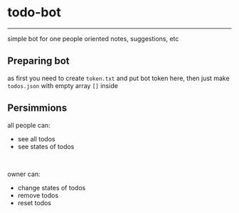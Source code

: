 # todo-bot
---
simple bot for one people oriented notes, suggestions, etc
</br>
## Preparing bot
as first you need to create `token.txt`
and put bot token here,
then just make `todos.json` with empty array `[]` inside
## Persimmions
all people can:
* see all todos
* see states of todos
</br>

owner can:
* change states of todos
* remove todos
* reset todos
